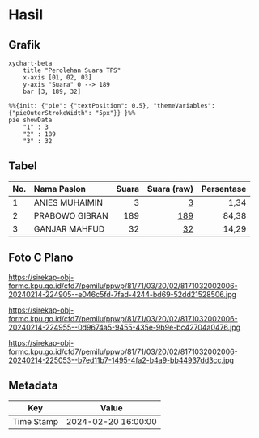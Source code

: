 # Hasil

## Grafik

```mermaid
xychart-beta
    title "Perolehan Suara TPS"
    x-axis [01, 02, 03]
    y-axis "Suara" 0 --> 189
    bar [3, 189, 32]
```

```mermaid
%%{init: {"pie": {"textPosition": 0.5}, "themeVariables": {"pieOuterStrokeWidth": "5px"}} }%%
pie showData
    "1" : 3
    "2" : 189
    "3" : 32
```

## Tabel

| No. | Nama Paslon    | Suara | Suara (raw) | Persentase |
|:--- |:-------------- | -----:| -----------:| ----------:|
| 1   | ANIES MUHAIMIN | 3     | [3][p-1]    | 1,34       |
| 2   | PRABOWO GIBRAN | 189   | [189][p-2]  | 84,38      |
| 3   | GANJAR MAHFUD  | 32    | [32][p-3]   | 14,29      |


[p-1]: https://github.com/gigit-pemilu/pemilu-2024-81-maluku/blob/main/pilpres/hitung-suara/sub/81-maluku/sub/71-kota-ambon/sub/03-baguala/sub/2002-halong/sub/006-tps/sub/paslon-1.txt
[p-2]: https://github.com/gigit-pemilu/pemilu-2024-81-maluku/blob/main/pilpres/hitung-suara/sub/81-maluku/sub/71-kota-ambon/sub/03-baguala/sub/2002-halong/sub/006-tps/sub/paslon-2.txt
[p-3]: https://github.com/gigit-pemilu/pemilu-2024-81-maluku/blob/main/pilpres/hitung-suara/sub/81-maluku/sub/71-kota-ambon/sub/03-baguala/sub/2002-halong/sub/006-tps/sub/paslon-3.txt

## Foto C Plano

https://sirekap-obj-formc.kpu.go.id/cfd7/pemilu/ppwp/81/71/03/20/02/8171032002006-20240214-224905--e046c5fd-7fad-4244-bd69-52dd21528506.jpg

https://sirekap-obj-formc.kpu.go.id/cfd7/pemilu/ppwp/81/71/03/20/02/8171032002006-20240214-224955--0d9674a5-9455-435e-9b9e-bc42704a0476.jpg

https://sirekap-obj-formc.kpu.go.id/cfd7/pemilu/ppwp/81/71/03/20/02/8171032002006-20240214-225053--b7ed11b7-1495-4fa2-b4a9-bb44937dd3cc.jpg


## Metadata

| Key        | Value               |
| ---------- | ------------------- |
| Time Stamp | 2024-02-20 16:00:00 |



